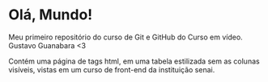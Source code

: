# Olá, Mundo!
 Meu primeiro repositório do curso de Git e GitHub do Curso em vídeo.
 Gustavo Guanabara <3

Contém uma página de tags html, em uma tabela estilizada sem as colunas visíveis, vistas em um curso de front-end da instituição senai.